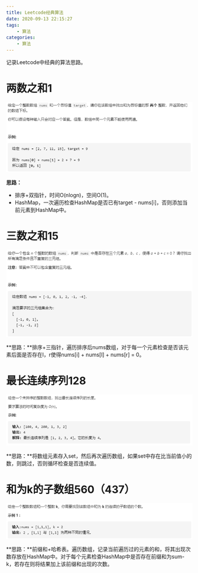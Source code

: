 ```yaml
---
title: Leetcode经典算法
date: 2020-09-13 22:15:27
tags: 
	- 算法
categories:
	- 算法
---
```


记录Leetcode中经典的算法思路。

<!--more-->

# 两数之和1

![image-20200913175716328](../images/Leetcode%E7%BB%8F%E5%85%B8%E7%AE%97%E6%B3%95/image-20200913175716328.png)

**思路：**

- 排序+双指针，时间O(nlogn)，空间O(1)。
- HashMap，一次遍历检查HashMap是否已有target - nums[i]，否则添加当前元素到HashMap中。

# 三数之和15

![image-20200913180029903](../images/Leetcode%E7%BB%8F%E5%85%B8%E7%AE%97%E6%B3%95/image-20200913180029903.png)

**思路：**排序+三指针，遍历排序后nums数组，对于每一个元素检查是否该元素后面是否存在l，r使得nums[i] + nums[l] + nums[r] = 0。

# 最长连续序列128

![image-20201021221252211](../images/Leetcode%E7%BB%8F%E5%85%B8%E7%AE%97%E6%B3%95/image-20201021221252211.png)

**思路：**将数组元素存入set，然后再次遍历数组，如果set中存在比当前值小的数，则跳过，否则循环检查是否连续值。

# 和为k的子数组560（437）

![image-20201022155443181](../images/Leetcode%E7%BB%8F%E5%85%B8%E7%AE%97%E6%B3%95/image-20201022155443181.png)

**思路：**前缀和+哈希表。遍历数组，记录当前遍历过的元素的和，将其出现次数存放在HashMap中。对于每个元素检查HashMap中是否存在前缀和为sum-k，若存在则将结果加上该前缀和出现的次数。